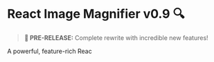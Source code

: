 # React Image Magnifier v0.9 🔍

> **🚀 PRE-RELEASE:** Complete rewrite with incredible new features!

A powerful, feature-rich Reac